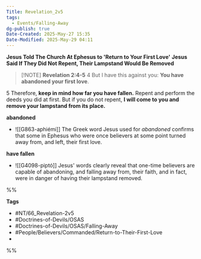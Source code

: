 ```yaml
---
Title: Revelation_2v5
tags:
  - Events/Falling-Away
dg-publish: true
Date-Created: 2025-May-27 15:35
Date-Modified: 2025-May-29 04:11
---
```

**Jesus Told The Church At Ephesus to 'Return to Your First Love'**
**Jesus Said If They Did Not Repent, Their Lampstand Would Be Removed**

> [!NOTE] **Revelation 2:4-5**
> 4 But I have this against you: **You have abandoned your first love**.

 5 Therefore, **keep in mind how far you have fallen.** Repent and perform the deeds you did at first. But if you do not repent, **I will come to you and remove your lampstand from its place.**

**abandoned**
- ![[G863-aphiémi]]
The Greek word Jesus used for *abandoned* confirms that some in Ephesus who were once believers at some point turned away from, and left, their first love.  

**have fallen**
- ![[G4098-piptó]]
Jesus' words clearly reveal that one-time believers are capable of abandoning, and falling away from, their faith, and in fact, were in danger of having their lampstand removed.  

%%

**Tags**

- #NT/66_Revelation-2v5  
- #Doctrines-of-Devils/OSAS
- #Doctrines-of-Devils/OSAS/Falling-Away
- #People/Believers/Commanded/Return-to-Their-First-Love
-

%%
